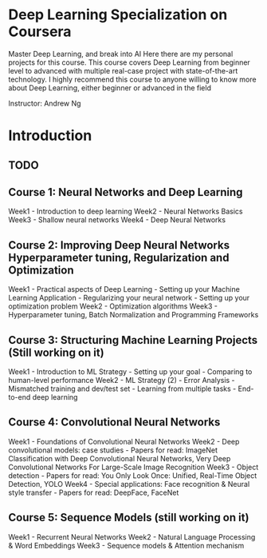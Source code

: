 # Deep Learning Specialization on Coursera

Master Deep Learning, and break into AI
Here there are my personal projects for this course. This course covers Deep Learning from beginner level to advanced with multiple real-case project with state-of-the-art technology. I highly recommend this course to anyone willing to know more about Deep Learning, either beginner or advanced in the field

Instructor: Andrew Ng

# Introduction
 ## TODO

## Course 1: Neural Networks and Deep Learning
Week1 - Introduction to deep learning
Week2 - Neural Networks Basics
Week3 - Shallow neural networks
Week4 - Deep Neural Networks

## Course 2: Improving Deep Neural Networks Hyperparameter tuning, Regularization and Optimization
Week1 - Practical aspects of Deep Learning - Setting up your Machine Learning Application - Regularizing your neural network - Setting up your optimization problem
Week2 - Optimization algorithms
Week3 - Hyperparameter tuning, Batch Normalization and Programming Frameworks

## Course 3: Structuring Machine Learning Projects (Still working on it)
Week1 - Introduction to ML Strategy - Setting up your goal - Comparing to human-level performance
Week2 - ML Strategy (2) - Error Analysis - Mismatched training and dev/test set - Learning from multiple tasks - End-to-end deep learning

## Course 4: Convolutional Neural Networks
Week1 - Foundations of Convolutional Neural Networks
Week2 - Deep convolutional models: case studies - Papers for read: ImageNet Classification with Deep Convolutional Neural Networks, Very Deep Convolutional Networks For Large-Scale Image Recognition
Week3 - Object detection - Papers for read: You Only Look Once: Unified, Real-Time Object Detection, YOLO
Week4 - Special applications: Face recognition & Neural style transfer - Papers for read: DeepFace, FaceNet

## Course 5: Sequence Models (still working on it)
Week1 - Recurrent Neural Networks
Week2 - Natural Language Processing & Word Embeddings
Week3 - Sequence models & Attention mechanism





